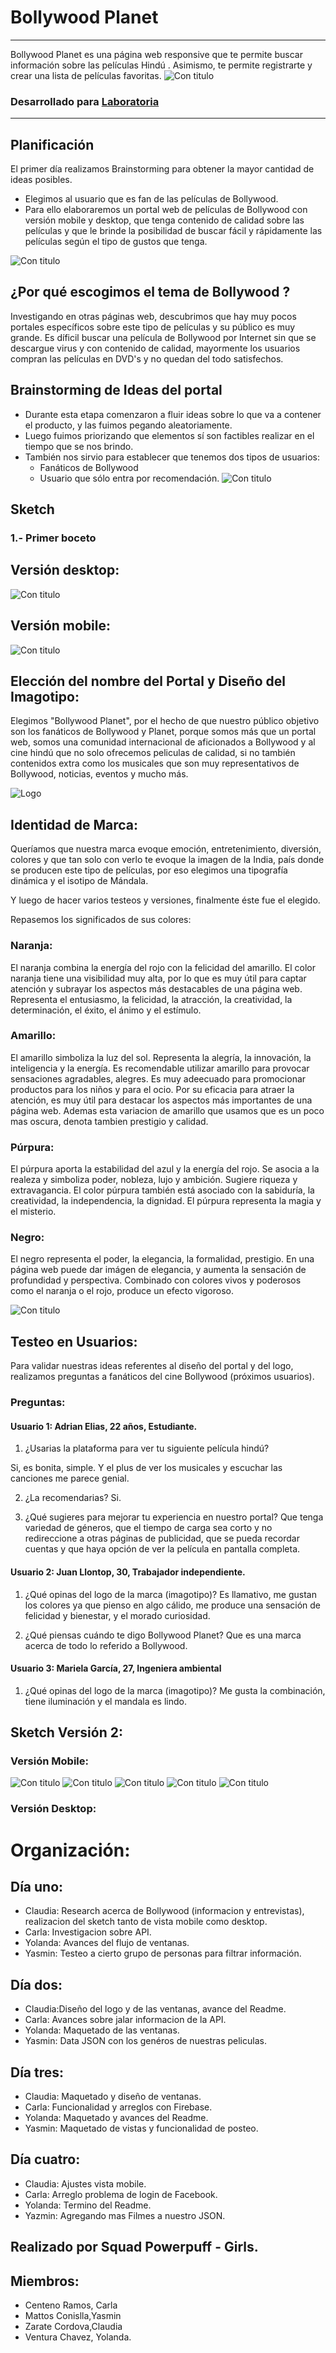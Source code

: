 # Bollywood Planet
---
Bollywood Planet es una página web responsive que te permite buscar información sobre las películas Hindú . Asimismo, te permite registrarte y crear una lista de películas favoritas.
![Con titulo](https://user-images.githubusercontent.com/32285482/36282453-3db5d008-126f-11e8-8e8d-885772d1c932.png)

### Desarrollado para [Laboratoria](http://laboratoria.la) 


----
## Planificación 
El primer día realizamos Brainstorming para obtener la mayor cantidad de ideas posibles.
* Elegimos al usuario que es fan de las películas de Bollywood.
* Para ello elaboraremos un portal web de películas de Bollywood con versión mobile y desktop, que tenga contenido de calidad sobre las películas y que le brinde la posibilidad de buscar fácil y rápidamente las películas según el tipo de gustos que tenga.

![Con titulo](assets/docs/idea1.jpg "titulo")

## ¿Por qué escogimos el tema de Bollywood ?
Investigando en otras páginas web, descubrimos que hay muy pocos portales específicos sobre este tipo de películas y su público es muy grande. Es díficil buscar una película de Bollywood por Internet sin que se descargue virus y con contenido de calidad, mayormente los usuarios compran las películas en DVD's y no quedan del todo satisfechos.

## Brainstorming de Ideas del portal
* Durante esta etapa comenzaron a fluir ideas sobre lo que va a contener el producto, y las fuimos pegando aleatoriamente.
* Luego fuimos priorizando que elementos sí son  factibles realizar en el tiempo que se nos brindo.
* También nos sirvio para establecer que tenemos dos tipos de usuarios:
  * Fanáticos de Bollywood
  * Usuario que sólo entra por recomendación.
![Con titulo](assets/docs/idea4.jpg "titulo")
## Sketch

### 1.- Primer boceto 
## Versión desktop:

![Con titulo](assets/docs/vista2.jpg "titulo")

## Versión mobile:
![Con titulo](assets/docs/mobile6.jpg "titulo")


## Elección del nombre del Portal y Diseño del Imagotipo:

Elegimos "Bollywood Planet", por el hecho de que nuestro público objetivo son los fanáticos de Bollywood y Planet, porque somos más que un portal web, somos una comunidad internacional de aficionados a Bollywood y al cine hindú que no solo ofrecemos peliculas de calidad, si no también contenidos extra como los musicales que son muy representativos de Bollywood, noticias, eventos y mucho más. 

![Logo](assets/images/logo_BP.png "titulo")

## Identidad de Marca:

Queríamos que nuestra marca evoque emoción, entretenimiento, diversión, colores y que tan solo con verlo te evoque la imagen de la India, país donde se producen este tipo de películas, por eso elegimos una tipografía dinámica y el isotipo de Mándala.

Y luego de hacer varios testeos y versiones, finalmente éste fue el elegido.

Repasemos los significados de sus colores:

### Naranja:
El naranja combina la energía del rojo con la felicidad del amarillo.
El color naranja tiene una visibilidad muy alta, por lo que es muy útil para captar atención y subrayar los aspectos más destacables de una página web.
Representa el entusiasmo, la felicidad, la atracción, la creatividad, la determinación, el éxito, el ánimo y el estímulo.

### Amarillo: 
El amarillo simboliza la luz del sol. Representa la alegría, la innovación, la inteligencia y la energía.
Es recomendable utilizar amarillo para provocar sensaciones agradables, alegres. Es muy adeecuado para promocionar productos para los niños y para el ocio.
Por su eficacia para atraer la atención, es muy útil para destacar los aspectos más importantes de una página web.
Ademas esta variacion de amarillo que usamos que es un poco mas oscura, denota tambien prestigio y calidad.

### Púrpura:
El púrpura aporta la estabilidad del azul y la energía del rojo.
Se asocia a la realeza y simboliza poder, nobleza, lujo y ambición. Sugiere riqueza y extravagancia.
El color púrpura también está asociado con la sabiduría, la creatividad, la independencia, la dignidad.
El púrpura representa la magia y el misterio.

### Negro: 
El negro representa el poder, la elegancia, la formalidad, prestigio.
En una página web puede dar imágen de elegancia, y aumenta la sensación de profundidad y perspectiva. 
Combinado con colores vivos y poderosos como el naranja o el rojo, produce un efecto vigoroso.

![Con titulo](assets/docs/color-negro.jpg "titulo")

## Testeo en Usuarios:

Para validar nuestras ideas referentes al diseño del portal y del logo, realizamos preguntas a fanáticos del cine Bollywood (próximos usuarios).

### Preguntas:

#### Usuario 1: Adrian Elias, 22 años, Estudiante.

1. ¿Usarias la plataforma para ver tu siguiente película hindú?

Si, es bonita, simple. Y el plus de ver los musicales y escuchar las canciones me parece genial.

2. ¿La recomendarias?
Si.

3. ¿Qué sugieres para mejorar tu experiencia en nuestro portal?
Que tenga variedad de géneros, que el tiempo de carga sea corto y no redireccione a otras páginas de publicidad, que se pueda recordar cuentas y que haya opción de ver la película en pantalla completa.

#### Usuario 2: Juan Llontop, 30, Trabajador independiente.

1. ¿Qué opinas del logo de la marca (imagotipo)?
Es llamativo, me gustan los colores ya que pienso en algo cálido, me produce una sensación de felicidad y bienestar, y el morado curiosidad.

2. ¿Qué piensas cuándo te digo Bollywood Planet?
Que es una marca acerca de todo lo referido a Bollywood.

#### Usuario 3: Mariela García, 27, Ingeniera ambiental

1. ¿Qué opinas del logo de la marca (imagotipo)?
Me gusta la combinación, tiene iluminación y el mandala es lindo.

## Sketch Versión 2: 

### Versión Mobile:

![Con titulo](assets/docs/favoritos.png "titulo")
![Con titulo](assets/docs/generos.png "titulo")
![Con titulo](assets/docs/home.png "titulo")
![Con titulo](assets/docs/login.png "titulo")
![Con titulo](assets/docs/pelicula.png "titulo")

### Versión Desktop:





# Organización:
## Día uno: 
* Claudia: Research acerca de Bollywood (informacion y entrevistas), realizacion del sketch tanto de vista mobile como desktop.
* Carla: Investigacion sobre API.
* Yolanda: Avances del flujo de ventanas.
* Yasmin: Testeo a cierto grupo de personas para filtrar información.

## Día dos:
* Claudia:Diseño del logo y de las ventanas, avance del Readme.
* Carla: Avances sobre jalar informacion de la API.
* Yolanda: Maquetado de las ventanas.
* Yasmin: Data JSON con los genéros de nuestras peliculas.

## Día tres:
* Claudia: Maquetado y diseño de ventanas.
* Carla: Funcionalidad y arreglos con Firebase.
* Yolanda: Maquetado y avances del Readme.
* Yasmin: Maquetado de vistas y funcionalidad de posteo.

## Día cuatro:
* Claudia: Ajustes vista mobile.
* Carla: Arreglo problema de login de Facebook.
* Yolanda: Termino del Readme.
* Yazmin: Agregando mas Filmes a nuestro JSON.


## Realizado por Squad Powerpuff - Girls.
## Miembros: 
* Centeno Ramos, Carla
* Mattos Conislla,Yasmin
* Zarate Cordova,Claudia
* Ventura Chavez, Yolanda.

